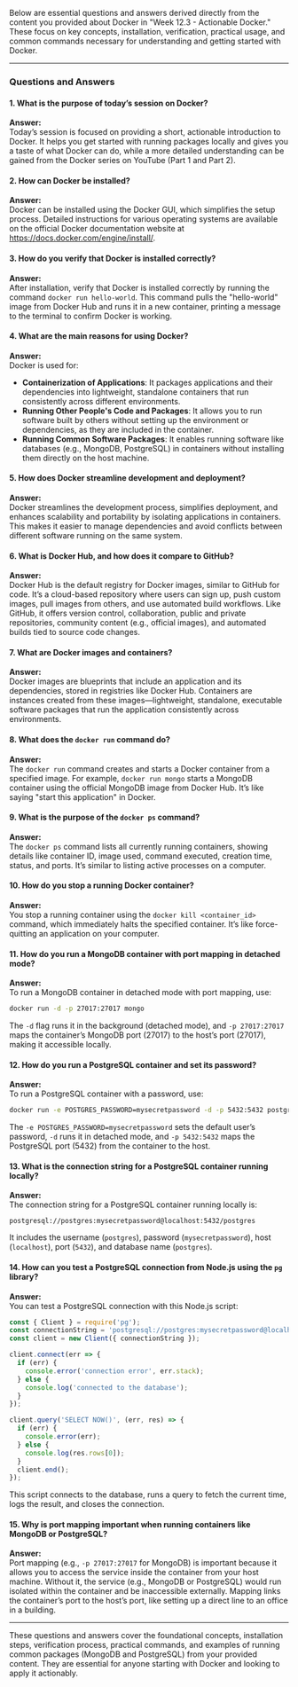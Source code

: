 Below are essential questions and answers derived directly from the content you provided about Docker in "Week 12.3 - Actionable Docker." These focus on key concepts, installation, verification, practical usage, and common commands necessary for understanding and getting started with Docker.

---

### **Questions and Answers**

#### **1. What is the purpose of today’s session on Docker?**
**Answer:**  
Today’s session is focused on providing a short, actionable introduction to Docker. It helps you get started with running packages locally and gives you a taste of what Docker can do, while a more detailed understanding can be gained from the Docker series on YouTube (Part 1 and Part 2).

#### **2. How can Docker be installed?**
**Answer:**  
Docker can be installed using the Docker GUI, which simplifies the setup process. Detailed instructions for various operating systems are available on the official Docker documentation website at https://docs.docker.com/engine/install/.

#### **3. How do you verify that Docker is installed correctly?**
**Answer:**  
After installation, verify that Docker is installed correctly by running the command `docker run hello-world`. This command pulls the "hello-world" image from Docker Hub and runs it in a new container, printing a message to the terminal to confirm Docker is working.

#### **4. What are the main reasons for using Docker?**
**Answer:**  
Docker is used for:  
- **Containerization of Applications**: It packages applications and their dependencies into lightweight, standalone containers that run consistently across different environments.  
- **Running Other People's Code and Packages**: It allows you to run software built by others without setting up the environment or dependencies, as they are included in the container.  
- **Running Common Software Packages**: It enables running software like databases (e.g., MongoDB, PostgreSQL) in containers without installing them directly on the host machine.

#### **5. How does Docker streamline development and deployment?**
**Answer:**  
Docker streamlines the development process, simplifies deployment, and enhances scalability and portability by isolating applications in containers. This makes it easier to manage dependencies and avoid conflicts between different software running on the same system.

#### **6. What is Docker Hub, and how does it compare to GitHub?**
**Answer:**  
Docker Hub is the default registry for Docker images, similar to GitHub for code. It’s a cloud-based repository where users can sign up, push custom images, pull images from others, and use automated build workflows. Like GitHub, it offers version control, collaboration, public and private repositories, community content (e.g., official images), and automated builds tied to source code changes.

#### **7. What are Docker images and containers?**
**Answer:**  
Docker images are blueprints that include an application and its dependencies, stored in registries like Docker Hub. Containers are instances created from these images—lightweight, standalone, executable software packages that run the application consistently across environments.

#### **8. What does the `docker run` command do?**
**Answer:**  
The `docker run` command creates and starts a Docker container from a specified image. For example, `docker run mongo` starts a MongoDB container using the official MongoDB image from Docker Hub. It’s like saying "start this application" in Docker.

#### **9. What is the purpose of the `docker ps` command?**
**Answer:**  
The `docker ps` command lists all currently running containers, showing details like container ID, image used, command executed, creation time, status, and ports. It’s similar to listing active processes on a computer.

#### **10. How do you stop a running Docker container?**
**Answer:**  
You stop a running container using the `docker kill <container_id>` command, which immediately halts the specified container. It’s like force-quitting an application on your computer.

#### **11. How do you run a MongoDB container with port mapping in detached mode?**
**Answer:**  
To run a MongoDB container in detached mode with port mapping, use:  
```bash
docker run -d -p 27017:27017 mongo
```  
The `-d` flag runs it in the background (detached mode), and `-p 27017:27017` maps the container’s MongoDB port (27017) to the host’s port (27017), making it accessible locally.

#### **12. How do you run a PostgreSQL container and set its password?**
**Answer:**  
To run a PostgreSQL container with a password, use:  
```bash
docker run -e POSTGRES_PASSWORD=mysecretpassword -d -p 5432:5432 postgres
```  
The `-e POSTGRES_PASSWORD=mysecretpassword` sets the default user’s password, `-d` runs it in detached mode, and `-p 5432:5432` maps the PostgreSQL port (5432) from the container to the host.

#### **13. What is the connection string for a PostgreSQL container running locally?**
**Answer:**  
The connection string for a PostgreSQL container running locally is:  
```
postgresql://postgres:mysecretpassword@localhost:5432/postgres
```  
It includes the username (`postgres`), password (`mysecretpassword`), host (`localhost`), port (`5432`), and database name (`postgres`).

#### **14. How can you test a PostgreSQL connection from Node.js using the `pg` library?**
**Answer:**  
You can test a PostgreSQL connection with this Node.js script:  
```jsx
const { Client } = require('pg');
const connectionString = 'postgresql://postgres:mysecretpassword@localhost:5432/postgres';
const client = new Client({ connectionString });

client.connect(err => {
  if (err) {
    console.error('connection error', err.stack);
  } else {
    console.log('connected to the database');
  }
});

client.query('SELECT NOW()', (err, res) => {
  if (err) {
    console.error(err);
  } else {
    console.log(res.rows[0]);
  }
  client.end();
});
```  
This script connects to the database, runs a query to fetch the current time, logs the result, and closes the connection.

#### **15. Why is port mapping important when running containers like MongoDB or PostgreSQL?**
**Answer:**  
Port mapping (e.g., `-p 27017:27017` for MongoDB) is important because it allows you to access the service inside the container from your host machine. Without it, the service (e.g., MongoDB or PostgreSQL) would run isolated within the container and be inaccessible externally. Mapping links the container’s port to the host’s port, like setting up a direct line to an office in a building.

---

These questions and answers cover the foundational concepts, installation steps, verification process, practical commands, and examples of running common packages (MongoDB and PostgreSQL) from your provided content. They are essential for anyone starting with Docker and looking to apply it actionably.